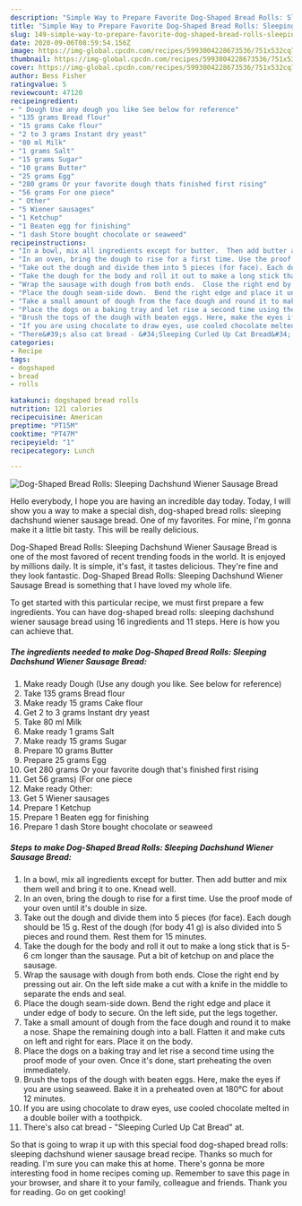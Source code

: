 ```yaml
---
description: "Simple Way to Prepare Favorite Dog-Shaped Bread Rolls: Sleeping Dachshund Wiener Sausage Bread"
title: "Simple Way to Prepare Favorite Dog-Shaped Bread Rolls: Sleeping Dachshund Wiener Sausage Bread"
slug: 149-simple-way-to-prepare-favorite-dog-shaped-bread-rolls-sleeping-dachshund-wiener-sausage-bread
date: 2020-09-06T08:59:54.156Z
image: https://img-global.cpcdn.com/recipes/5993004228673536/751x532cq70/dog-shaped-bread-rolls-sleeping-dachshund-wiener-sausage-bread-recipe-main-photo.jpg
thumbnail: https://img-global.cpcdn.com/recipes/5993004228673536/751x532cq70/dog-shaped-bread-rolls-sleeping-dachshund-wiener-sausage-bread-recipe-main-photo.jpg
cover: https://img-global.cpcdn.com/recipes/5993004228673536/751x532cq70/dog-shaped-bread-rolls-sleeping-dachshund-wiener-sausage-bread-recipe-main-photo.jpg
author: Bess Fisher
ratingvalue: 5
reviewcount: 47120
recipeingredient:
- " Dough Use any dough you like See below for reference"
- "135 grams Bread flour"
- "15 grams Cake flour"
- "2 to 3 grams Instant dry yeast"
- "80 ml Milk"
- "1 grams Salt"
- "15 grams Sugar"
- "10 grams Butter"
- "25 grams Egg"
- "280 grams Or your favorite dough thats finished first rising"
- "56 grams For one piece"
- " Other"
- "5 Wiener sausages"
- "1 Ketchup"
- "1 Beaten egg for finishing"
- "1 dash Store bought chocolate or seaweed"
recipeinstructions:
- "In a bowl, mix all ingredients except for butter.  Then add butter and mix them well and bring it to one. Knead well."
- "In an oven, bring the dough to rise for a first time. Use the proof mode of your oven until it&#39;s double in size."
- "Take out the dough and divide them into 5 pieces (for face). Each dough should be 15 g.  Rest of the dough (for body 41 g) is also divided into 5 pieces and round them.  Rest them for 15 minutes."
- "Take the dough for the body and roll it out to make a long stick that is 5-6 cm longer than the sausage.  Put a bit of ketchup on and place the sausage."
- "Wrap the sausage with dough from both ends.  Close the right end by pressing out air.  On the left side make a cut with a knife in the middle to separate the ends and seal."
- "Place the dough seam-side down.  Bend the right edge and place it under edge of body to secure. On the left side, put the legs together."
- "Take a small amount of dough from the face dough and round it to make a nose.  Shape the remaining dough into a ball. Flatten it and make cuts on left and right for ears. Place it on the body."
- "Place the dogs on a baking tray and let rise a second time using the proof mode of your oven. Once it&#39;s done, start preheating the oven immediately."
- "Brush the tops of the dough with beaten eggs. Here, make the eyes if you are using seaweed. Bake it in a preheated oven at 180°C for about 12 minutes."
- "If you are using chocolate to draw eyes, use cooled chocolate melted in a double boiler with a toothpick."
- "There&#39;s also cat bread - &#34;Sleeping Curled Up Cat Bread&#34; at."
categories:
- Recipe
tags:
- dogshaped
- bread
- rolls

katakunci: dogshaped bread rolls 
nutrition: 121 calories
recipecuisine: American
preptime: "PT15M"
cooktime: "PT47M"
recipeyield: "1"
recipecategory: Lunch

---
```



![Dog-Shaped Bread Rolls: Sleeping Dachshund Wiener Sausage Bread](https://img-global.cpcdn.com/recipes/5993004228673536/751x532cq70/dog-shaped-bread-rolls-sleeping-dachshund-wiener-sausage-bread-recipe-main-photo.jpg)

Hello everybody, I hope you are having an incredible day today. Today, I will show you a way to make a special dish, dog-shaped bread rolls: sleeping dachshund wiener sausage bread. One of my favorites. For mine, I'm gonna make it a little bit tasty. This will be really delicious.



Dog-Shaped Bread Rolls: Sleeping Dachshund Wiener Sausage Bread is one of the most favored of recent trending foods in the world. It is enjoyed by millions daily. It is simple, it's fast, it tastes delicious. They're fine and they look fantastic. Dog-Shaped Bread Rolls: Sleeping Dachshund Wiener Sausage Bread is something that I have loved my whole life.


To get started with this particular recipe, we must first prepare a few ingredients. You can have dog-shaped bread rolls: sleeping dachshund wiener sausage bread using 16 ingredients and 11 steps. Here is how you can achieve that.

<!--inarticleads1-->

##### The ingredients needed to make Dog-Shaped Bread Rolls: Sleeping Dachshund Wiener Sausage Bread:

1. Make ready  Dough (Use any dough you like. See below for reference)
1. Take 135 grams Bread flour
1. Make ready 15 grams Cake flour
1. Get 2 to 3 grams Instant dry yeast
1. Take 80 ml Milk
1. Make ready 1 grams Salt
1. Make ready 15 grams Sugar
1. Prepare 10 grams Butter
1. Prepare 25 grams Egg
1. Get 280 grams Or your favorite dough that&#39;s finished first rising
1. Get 56 grams) (For one piece
1. Make ready  Other:
1. Get 5 Wiener sausages
1. Prepare 1 Ketchup
1. Prepare 1 Beaten egg for finishing
1. Prepare 1 dash Store bought chocolate or seaweed




<!--inarticleads2-->

##### Steps to make Dog-Shaped Bread Rolls: Sleeping Dachshund Wiener Sausage Bread:

1. In a bowl, mix all ingredients except for butter.  Then add butter and mix them well and bring it to one. Knead well.
1. In an oven, bring the dough to rise for a first time. Use the proof mode of your oven until it&#39;s double in size.
1. Take out the dough and divide them into 5 pieces (for face). Each dough should be 15 g.  Rest of the dough (for body 41 g) is also divided into 5 pieces and round them.  Rest them for 15 minutes.
1. Take the dough for the body and roll it out to make a long stick that is 5-6 cm longer than the sausage.  Put a bit of ketchup on and place the sausage.
1. Wrap the sausage with dough from both ends.  Close the right end by pressing out air.  On the left side make a cut with a knife in the middle to separate the ends and seal.
1. Place the dough seam-side down.  Bend the right edge and place it under edge of body to secure. On the left side, put the legs together.
1. Take a small amount of dough from the face dough and round it to make a nose.  Shape the remaining dough into a ball. Flatten it and make cuts on left and right for ears. Place it on the body.
1. Place the dogs on a baking tray and let rise a second time using the proof mode of your oven. Once it&#39;s done, start preheating the oven immediately.
1. Brush the tops of the dough with beaten eggs. Here, make the eyes if you are using seaweed. Bake it in a preheated oven at 180°C for about 12 minutes.
1. If you are using chocolate to draw eyes, use cooled chocolate melted in a double boiler with a toothpick.
1. There&#39;s also cat bread - &#34;Sleeping Curled Up Cat Bread&#34; at.




So that is going to wrap it up with this special food dog-shaped bread rolls: sleeping dachshund wiener sausage bread recipe. Thanks so much for reading. I'm sure you can make this at home. There's gonna be more interesting food in home recipes coming up. Remember to save this page in your browser, and share it to your family, colleague and friends. Thank you for reading. Go on get cooking!
